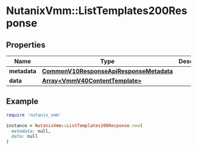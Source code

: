 # NutanixVmm::ListTemplates200Response

## Properties

| Name | Type | Description | Notes |
| ---- | ---- | ----------- | ----- |
| **metadata** | [**CommonV10ResponseApiResponseMetadata**](CommonV10ResponseApiResponseMetadata.md) |  | [optional] |
| **data** | [**Array&lt;VmmV40ContentTemplate&gt;**](VmmV40ContentTemplate.md) |  | [optional] |

## Example

```ruby
require 'nutanix_vmm'

instance = NutanixVmm::ListTemplates200Response.new(
  metadata: null,
  data: null
)
```

